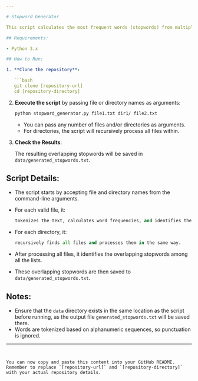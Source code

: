 ```yaml
---

# Stopword Generator

This script calculates the most frequent words (stopwords) from multiple files and saves the overlapping stopwords among these files. This is useful in cases where you want to find common stopwords across various datasets.

## Requirements:

- Python 3.x

## How to Run:

1. **Clone the repository**:

   ```bash
   git clone [repository-url]
   cd [repository-directory]
   ```

2. **Execute the script** by passing file or directory names as arguments:

   ```bash
   python stopword_generator.py file1.txt dir1/ file2.txt
   ```

   - You can pass any number of files and/or directories as arguments.
   - For directories, the script will recursively process all files within.

3. **Check the Results**:

   The resulting overlapping stopwords will be saved in `data/generated_stopwords.txt`.

## Script Details:

- The script starts by accepting file and directory names from the command-line arguments.
- For each valid file, it:
  
  ```python
  tokenizes the text, calculates word frequencies, and identifies the top num_stopwords (default is 100).
  ```

- For each directory, it:

  ```python
  recursively finds all files and processes them in the same way.
  ```

- After processing all files, it identifies the overlapping stopwords among all the lists.
- These overlapping stopwords are then saved to `data/generated_stopwords.txt`.

## Notes:

- Ensure that the `data` directory exists in the same location as the script before running, as the output file `generated_stopwords.txt` will be saved there.
- Words are tokenized based on alphanumeric sequences, so punctuation is ignored.

---
```


You can now copy and paste this content into your GitHub README. Remember to replace `[repository-url]` and `[repository-directory]` with your actual repository details.
